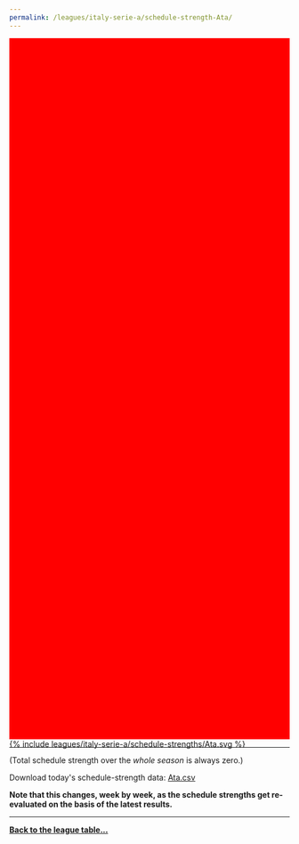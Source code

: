```yaml
---
permalink: /leagues/italy-serie-a/schedule-strength-Ata/
---
```


<style>
.svg-wrap {
    background-color:red;
    height:0;
    padding-top:250%; /* 350px/550px */
    position: relative;
}

svg {
    background-color: white;
    height: 100%;
    display:block;
    width: 100%;
    position: absolute;
    top:0;
    left:0;
}
</style>


<div class="svg-wrap">
{% include leagues/italy-serie-a/schedule-strengths/Ata.svg %}
</div>

-----

(Total schedule strength over the *whole season* is always zero.)


Download today's schedule-strength data: [Ata.csv](/assets/leagues/italy-serie-a/2020/schedule-strengths/Ata.csv)

**Note that this changes, week by week, as the schedule strengths get re-evaluated on the
basis of the latest results.**

-----

[**Back to the league table...**](/leagues/italy-serie-a)


